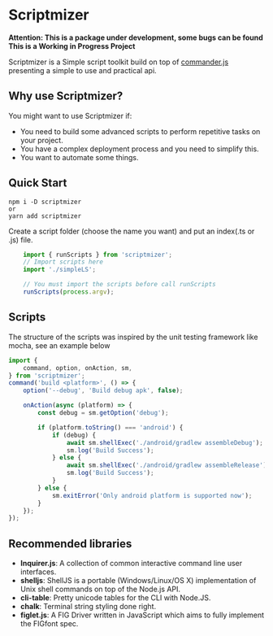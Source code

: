 # Scriptmizer

**Attention: This is a package under development, some bugs can be found**
**This is a Working in Progress Project**

Scriptmizer is a Simple script toolkit build on top of [commander.js](https://github.com/tj/commander.js) presenting a simple to use and practical api.

## Why use Scriptmizer?
You might want to use Scriptmizer if:
- You need to build some advanced scripts to perform repetitive tasks on your project.
- You have a complex deployment process and you need to simplify this.
- You want to automate some things.

## Quick Start
    npm i -D scriptmizer
    or
    yarn add scriptmizer

Create a script folder (choose the name you want) and put an index(.ts or .js) file.

```javascript
    import { runScripts } from 'scriptmizer';
    // Import scripts here
    import './simpleLS';

    // You must import the scripts before call runScripts
    runScripts(process.argv);
```

## Scripts
The structure of the scripts was inspired by the unit testing framework like mocha, see an example below

```javascript
import {
    command, option, onAction, sm,
} from 'scriptmizer';
command('build <platform>', () => {
    option('--debug', 'Build debug apk', false);

    onAction(async (platform) => {
        const debug = sm.getOption('debug');

        if (platform.toString() === 'android') {
            if (debug) {
                await sm.shellExec('./android/gradlew assembleDebug');
                sm.log('Build Success');
            } else {
                await sm.shellExec('./android/gradlew assembleRelease');
                sm.log('Build Success');
            }
        } else {
            sm.exitError('Only android platform is supported now');
        }
    });
});
```

## Recommended libraries

- **Inquirer.js**: A collection of common interactive command line user interfaces.
- **shelljs**: ShellJS is a portable (Windows/Linux/OS X) implementation of Unix shell commands on top of the Node.js API.
- **cli-table**: Pretty unicode tables for the CLI with Node.JS.
- **chalk**: Terminal string styling done right.
- **figlet.js**: A FIG Driver written in JavaScript which aims to fully implement the FIGfont spec.